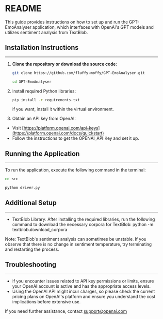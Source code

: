 # README

This guide provides instructions on how to set up and run the GPT-EmoAnalyser application, which interfaces with OpenAI's GPT models and utilizes sentiment analysis from TextBlob.


## Installation Instructions
-----------------
1. **Clone the repository or download the source code:**
   ```bash
   git clone https://github.com/fluffy-moffy/GPT-EmoAnalyser.git
   ```
   ```bash
   cd GPT-EmoAnalyser
   ```


2. Install required Python libraries:
   ```bash 
   pip install -r requirements.txt
   ```
   if you want, install it within the virtual environment.


3. Obtain an API key from OpenAI:
- Visit [https://platform.openai.com/api-keys](https://platform.openai.com/docs/quickstart)
- Follow the instructions to get the OPENAI_API Key and set it up.


## Running the Application
-----------------
To run the application, execute the following command in the terminal:
```bash
cd src
```
```bash
python driver.py
```

## Additional Setup
----------------
- TextBlob Library:
  After installing the required libraries, run the following command to download the necessary corpora for TextBlob:
python -m textblob.download_corpora

Note: TextBlob's sentiment analysis can sometimes be unstable. If you observe that there is no change in sentiment temperature, try terminating and restarting the process.

## Troubleshooting
---------------
- If you encounter issues related to API key permissions or limits, ensure your OpenAI account is active and has the appropriate access levels.
- Using the OpenAI API might incur charges, so please check the current pricing plans on OpenAI's platform and ensure you understand the cost implications before extensive use.

If you need further assistance, contact support@openai.com
